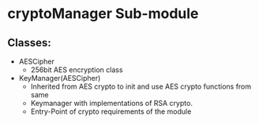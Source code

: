 # cryptoManager Sub-module

## Classes:   
  - AESCipher
    - 256bit AES encryption class
  - KeyManager(AESCipher)
    - Inherited from AES crypto to init and use AES crypto functions from same 
    - Keymanager with implementations of RSA crypto.
    - Entry-Point of crypto requirements of the module

